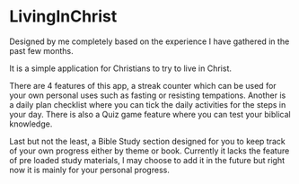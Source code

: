 # LivingInChrist

Designed by me completely based on the experience I have gathered in the past few months.

It is a simple application for Christians to try to live in Christ.

There are 4 features of this app, a streak counter which can be used for your own personal uses such as fasting or resisting tempations. Another is a daily plan checklist where you can tick the daily activities for the steps in your day. There is also a Quiz game feature where you can test your biblical knowledge.

Last but not the least, a Bible Study section designed for you to keep track of your own progress either by theme or book. Currently it lacks the feature of pre loaded study materials, I may choose to add it in the future but right now it is mainly for your personal progress. 
